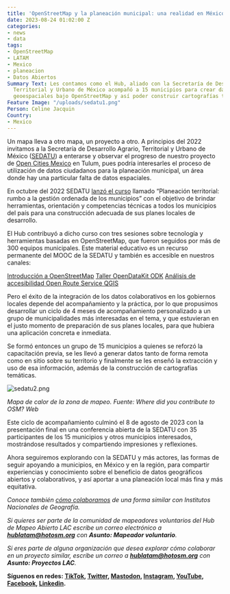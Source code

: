 ```yaml
---
title: 'OpenStreetMap y la planeación municipal: una realidad en México'
date: 2023-08-24 01:02:00 Z
categories:
- news
- data
tags:
- OpenStreetMap
- LATAM
- Mexico
- planeacion
- Datos Abiertos
Summary Text: Les contamos como el Hub, aliado con la Secretaría de Desarrollo Agrario,
  Territorial y Urbano de México acompañó a 15 municipios para crear datos abiertos
  geoespaciales bajo OpenStreetMap y así poder construir cartografías temáticas.
Feature Image: "/uploads/sedatu1.png"
Person: Celine Jacquin
Country:
- Mexico
---
```


Un mapa lleva a otro mapa, un proyecto a otro. A principios del 2022 invitamos a la Secretaría de Desarrollo Agrario, Territorial y Urbano de México ([SEDATU](https://www.gob.mx/sedatu)) a enterarse y observar el progreso de nuestro proyecto de [Open Cities Mexico](https://www.hotosm.org/projects/open-cities-mexico/) en Tulum, pues podría interesarles el proceso de utilización de datos ciudadanos para la planeación municipal, un área donde hay una particular falta de datos espaciales.

En octubre del 2022 SEDATU [lanzó el curso](https://www.gob.mx/sedatu/prensa/lanza-sedatu-curso-de-planeacion-territorial-para-gobiernos-municipales) llamado “Planeación territorial: rumbo a la gestión ordenada de los municipios” con el objetivo de brindar herramientas, orientación y competencias técnicas a todos los municipios del país para una construcción adecuada de sus planes locales de desarrollo.

El Hub contribuyó a dicho curso con tres sesiones sobre tecnología y herramientas basadas en OpenStreetMap, que fueron seguidos por más de 300 equipos municipales. Este material educativo es un recurso permanente del MOOC de la SEDATU y también es accesible en nuestros canales:

[Introducción a OpenStreetMap](https://www.youtube.com/playlist?list=PLyiu4yvtc5HnoQ4KMvdnM1oZ_rF8THDjr)
[Taller OpenDataKit ODK](https://www.youtube.com/playlist?list=PLyiu4yvtc5Hl2MYq4LnuBlQ8U5BHoxTI2)
[Análisis de accesibilidad Open Route Service QGIS](https://www.youtube.com/playlist?list=PLyiu4yvtc5HlAn8-16KqPGsBSCJps2ULP)

Pero el éxito de la integración de los datos colaborativos en los gobiernos locales depende del acompañamiento y la práctica, por lo que propusimos desarrollar un ciclo de 4 meses de acompañamiento personalizado a un grupo de municipalidades más interesadas en el tema, y que estuvieran en el justo momento de preparación de sus planes locales, para que hubiera una aplicación concreta e inmediata.

Se formó entonces un grupo de 15 municipios a quienes se reforzó la capacitación previa, se les llevó a generar datos tanto de forma remota como en sitio sobre su territorio y finalmente se les enseñó la extracción y uso de esa información, además de la construcción de cartografías temáticas.

![sedatu2.png](/uploads/sedatu2.png)

*Mapa de calor de la zona de mapeo. Fuente: Where did you contribute to OSM? Web*

Este ciclo de acompañamiento culminó el 8 de agosto de 2023 con la presentación final en una conferencia abierta de la SEDATU con 35 participantes de los 15 municipios y otros municipios interesados, mostrándose resultados y compartiendo impresiones y reflexiones.

Ahora seguiremos explorando con la SEDATU y más actores, las formas de seguir apoyando a municipios, en México y en la región, para compartir experiencias y conocimiento sobre el beneficio de datos geográficos abiertos y colaborativos, y así aportar a una planeación local más fina y más equitativa.

*Conoce también [cómo colaboramos](https://www.hotosm.org/updates/openstreetmap-y-las-cartografias-oficiales/) de una forma similar con Institutos Nacionales de Geografía.*

*Si quieres ser parte de la comunidad de mapeadores voluntarios del Hub de Mapeo Abierto LAC escribe un correo electrónico a **[hublatam@hotosm.org](mailto:hublatam@hotosm.org)** con **Asunto: Mapeador voluntario**.*

*Si eres parte de alguna organización que desea explorar cómo colaborar en un proyecto similar, escribe un correo a **[hublatam@hotosm.org](mailto:hublatam@hotosm.org)** con **Asunto: Proyectos LAC**.*

**Síguenos en redes: [TikTok](https://www.tiktok.com/@mapeoabierto_la?lang=es), [Twitter](https://twitter.com/mapeoabierto_la), [Mastodon](https://mapstodon.space/@mapeoabierto_la), [Instagram](https://www.instagram.com/mapeoabierto_la/), [YouTube](https://www.youtube.com/channel/UCTH6Z_QODJ4NmmBmubS68VA), [Facebook](https://www.facebook.com/Mapeo-abierto-Am%C3%A9rica-Latina-102804808622456/), [Linkedin](https://www.linkedin.com/showcase/91453300/admin/feed/posts/).**